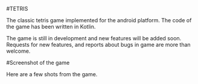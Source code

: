#TETRIS

The classic tetris game implemented for the android platform. The code of the game has been written in Kotlin. 

The game is still in development and new features will be added soon. Requests for new features, and reports about bugs in game are more than welcome.

#Screenshot of the game

Here are a few shots from the game.